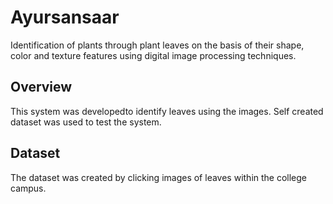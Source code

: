 # Ayursansaar

Identification of plants through plant leaves on the basis of their shape, color and texture features using digital image processing techniques.

## Overview
This system was developedto identify leaves using the images. Self created dataset was used to test the system.


## Dataset

The dataset was created by clicking images of leaves within the college campus.

